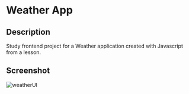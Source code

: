 # Weather App

## Description
Study frontend project for a Weather application created with Javascript from a lesson.

## Screenshot
![weatherUI](https://github.com/user-attachments/assets/32045c81-a96f-409b-b6a7-1dbec102852b)

```
